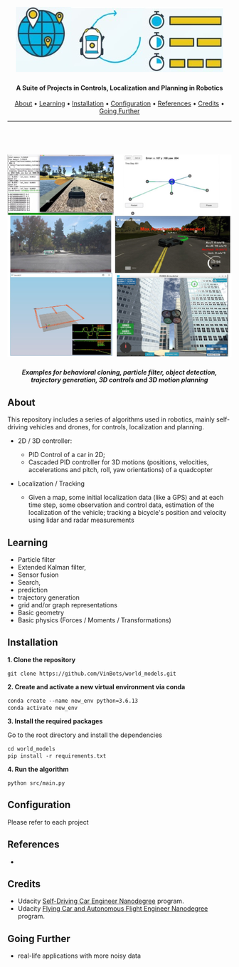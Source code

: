 

<h1 align="center">
  <br>
  <a href="https://github.com/VinBots/robots_clp"><img src="docs/assets/logo2.jpg" alt="Robotics CLP"></a>
</h1>

<h4 align="center">A Suite of Projects in Controls, Localization and Planning in Robotics </h4>
<p align="center">
  <a href="#about">About</a> •
  <a href="#learning">Learning</a> •
  <a href="#installation">Installation</a> •
  <a href="#configuration">Configuration</a> •
  <a href="#references">References</a> •
  <a href="#credits">Credits</a> •
  <a href="#going-further">Going Further</a>
</p>

---

<h1 align="center">
  <br>
  <a href="https://github.com/VinBots/robots_clp"><img src="docs/assets/clp_images2.jpg" alt="robotics"></a>
</h1>
<h5 align="center">Examples for behavioral cloning, particle filter, object detection, trajectory generation, 3D controls and 3D motion planning</h2>

## About

This repository includes a series of algorithms used in robotics, mainly self-driving vehicles and drones, for controls, localization and planning.

* 2D / 3D controller: 
  * PID Control of a car in 2D; 
  * Cascaded PID controller for 3D  motions (positions, velocities,  accelerations and pitch, roll, yaw orientations) of a quadcopter

* Localization /  Tracking
  *  Given a map, some initial localization data (like a GPS)  and at each time step, some  observation and control data,  estimation of the localization of  the vehicle; tracking a bicycle's  position and velocity using lidar  and radar measurements


## Learning

* Particle filter
* Extended  Kalman filter,
* Sensor fusion
* Search,
* prediction
* trajectory  generation
* grid and/or  graph  representations
* Basic geometry
* Basic physics  (Forces /  Moments /  Transformations)


## Installation

**1. Clone the repository**

```
git clone https://github.com/VinBots/world_models.git
```

**2. Create and activate a new virtual environment via conda**

```
conda create --name new_env python=3.6.13
conda activate new_env
```

**3. Install the required packages**

Go to the root directory and install the dependencies
```
cd world_models
pip install -r requirements.txt
```
**4. Run the algorithm**
```
python src/main.py
```

## Configuration

Please refer to each project

## References

*


## Credits

* Udacity [Self-Driving Car Engineer Nanodegree](https://www.udacity.com/course/self-driving-car-engineer-nanodegree--nd013) program.  
* Udacity [Flying Car and Autonomous Flight Engineer Nanodegree](https://www.udacity.com/course/flying-car-nanodegree--nd787) program. 


## Going Further

* real-life applications with more noisy data